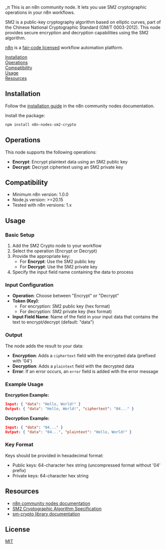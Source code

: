 _π
This is an n8n community node. It lets you use SM2 cryptographic operations in your n8n workflows.

SM2 is a public-key cryptography algorithm based on elliptic curves, part of the Chinese National Cryptographic Standard (GM/T 0003-2012). This node provides secure encryption and decryption capabilities using the SM2 algorithm.

[n8n](https://n8n.io/) is a [fair-code licensed](https://docs.n8n.io/reference/license/) workflow automation platform.

[Installation](#installation)  
[Operations](#operations)  
[Compatibility](#compatibility)  
[Usage](#usage)  
[Resources](#resources)  

## Installation

Follow the [installation guide](https://docs.n8n.io/integrations/community-nodes/installation/) in the n8n community nodes documentation.

Install the package:
```bash
npm install n8n-nodes-sm2-crypto
```

## Operations

This node supports the following operations:

- **Encrypt**: Encrypt plaintext data using an SM2 public key
- **Decrypt**: Decrypt ciphertext using an SM2 private key

## Compatibility

- Minimum n8n version: 1.0.0
- Node.js version: >=20.15
- Tested with n8n versions: 1.x

## Usage

### Basic Setup

1. Add the SM2 Crypto node to your workflow
2. Select the operation (Encrypt or Decrypt)
3. Provide the appropriate key:
   - For **Encrypt**: Use the SM2 public key
   - For **Decrypt**: Use the SM2 private key
4. Specify the input field name containing the data to process

### Input Configuration

- **Operation**: Choose between "Encrypt" or "Decrypt"
- **Token (Key)**: 
  - For encryption: SM2 public key (hex format)
  - For decryption: SM2 private key (hex format)
- **Input Field Name**: Name of the field in your input data that contains the text to encrypt/decrypt (default: "data")

### Output

The node adds the result to your data:
- **Encryption**: Adds a `ciphertext` field with the encrypted data (prefixed with '04')
- **Decryption**: Adds a `plaintext` field with the decrypted data
- **Error**: If an error occurs, an `error` field is added with the error message

### Example Usage

**Encryption Example:**
```json
Input: { "data": "Hello, World!" }
Output: { "data": "Hello, World!", "ciphertext": "04..." }
```

**Decryption Example:**
```json
Input: { "data": "04..." }
Output: { "data": "04...", "plaintext": "Hello, World!" }
```

### Key Format

Keys should be provided in hexadecimal format:
- Public keys: 64-character hex string (uncompressed format without '04' prefix)
- Private keys: 64-character hex string

## Resources

* [n8n community nodes documentation](https://docs.n8n.io/integrations/#community-nodes)
* [SM2 Cryptographic Algorithm Specification](https://tools.ietf.org/html/draft-shen-sm2-ecdsa-02)
* [sm-crypto library documentation](https://github.com/JuneAndGreen/sm-crypto)

## License

[MIT](LICENSE.md)
